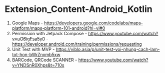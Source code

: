 # Extension_Content-Android_Kotlin
1. Google Maps - https://developers.google.com/codelabs/maps-platform/maps-platform-101-android?hl=vi#0
2. Permission with Jetpack Compose  - https://www.youtube.com/watch?v=uO6igFsa5y0
                                    - https://developer.android.com/training/permissions/requesting
3. Unit Test with MVP - https://viblo.asia/p/unit-test-voi-nhung-cach-lam-tot-hon-bWrZnxmb5xw
4. BARCode, QRCode SCANNER - https://www.youtube.com/watch?v=YNDSnR0Xhps&t=710s
